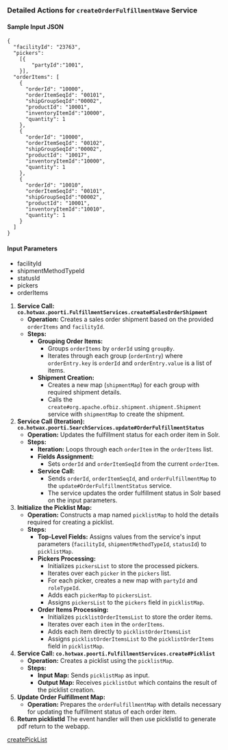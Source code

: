### **Detailed Actions for `createOrderFulfillmentWave` Service**

#### Sample Input JSON
```
{
  "facilityId": "23763",
  "pickers": 
    [{
        "partyId":"1001",
    }],
  "orderItems": [
    {
      "orderId": "10000",
      "orderItemSeqId": "00101",
      "shipGroupSeqId":"00002",
      "productId": "10001",
      "inventoryItemId":"10000",
      "quantity": 1
    },
    {
      "orderId": "10000",
      "orderItemSeqId": "00102",
      "shipGroupSeqId":"00002",
      "productId": "10017",
      "inventoryItemId":"10000",
      "quantity": 1
    },
    {
      "orderId": "10010",
      "orderItemSeqId": "00101",
      "shipGroupSeqId":"00002",
      "productId": "10001",
      "inventoryItemId":"10010",
      "quantity": 1
    }
  ]
}
```

#### Input Parameters

- facilityId
- shipmentMethodTypeId
- statusId
- pickers
- orderItems

1. **Service Call: `co.hotwax.poorti.FulfillmentServices.create#SalesOrderShipment`**
    * **Operation:** Creates a sales order shipment based on the provided `orderItems` and `facilityId`.
    * **Steps:**
        * **Grouping Order Items:**
            * Groups `orderItems` by `orderId` using `groupBy`.
            * Iterates through each group (`orderEntry`) where `orderEntry.key` is `orderId` and `orderEntry.value` is a list of items.
        * **Shipment Creation:**
            * Creates a new map (`shipmentMap`) for each group with required shipment details.
            * Calls the `create#org.apache.ofbiz.shipment.shipment.Shipment` service with `shipmentMap` to create the shipment.
2. **Service Call (Iteration): `co.hotwax.poorti.SearchServices.update#OrderFulfillmentStatus`**
    * **Operation:** Updates the fulfillment status for each order item in Solr.
    * **Steps:**
        * **Iteration:** Loops through each `orderItem` in the `orderItems` list.
        * **Fields Assignment:**
            * Sets `orderId` and `orderItemSeqId` from the current `orderItem`.
        * **Service Call:**
            * Sends `orderId`, `orderItemSeqId`, and `orderFulfillmentMap` to the `update#OrderFulfillmentStatus` service.
            * The service updates the order fulfillment status in Solr based on the input parameters.
3. **Initialize the Picklist Map:**  
   * **Operation:** Constructs a map named `picklistMap` to hold the details required for creating a picklist.  
   * **Steps:**  
     * **Top-Level Fields:** Assigns values from the service's input parameters (`facilityId`, `shipmentMethodTypeId`, `statusId`) to `picklistMap`.  
     * **Pickers Processing:**  
       * Initializes `pickersList` to store the processed pickers.  
       * Iterates over each `picker` in the `pickers` list.  
       * For each picker, creates a new map with `partyId` and `roleTypeId`.  
       * Adds each `pickerMap` to `pickersList`.  
       * Assigns `pickersList` to the `pickers` field in `picklistMap`.  
     * **Order Items Processing:**  
       * Initializes `picklistOrderItemsList` to store the order items.  
       * Iterates over each `item` in the `orderItems`.  
       * Adds each item directly to `picklistOrderItemsList` 
       * Assigns `picklistOrderItemsList` to the `picklistOrderItems` field in `picklistMap`.  
4. **Service Call: `co.hotwax.poorti.FulfillmentServices.create#Picklist`**  
   * **Operation:** Creates a picklist using the `picklistMap`.  
   * **Steps:**  
     * **Input Map:** Sends `picklistMap` as input.  
     * **Output Map:** Receives `picklistOut` which contains the result of the picklist creation.  
5. **Update Order Fulfillment Map:**  
   * **Operation:** Prepares the `orderFulfillmentMap` with details necessary for updating the fulfillment status of each order item.  
6. **Return picklistId** The event handler will then use picklistId to generate pdf return to the webapp.


[createPickList](PickList.md)

